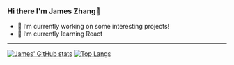 ### Hi there I'm James Zhang👋

- 🔭 I’m currently working on some interesting projects!
- 🌱 I’m currently learning React
---
[![James' GitHub stats](https://github-readme-stats.vercel.app/api?username=jameszhang22)](https://github.com/anuraghazra/github-readme-stats)
[![Top Langs](https://github-readme-stats.vercel.app/api/top-langs/?username=jameszhang22&layout=compact)](https://github.com/anuraghazra/github-readme-stats)
<!--
**JamesZhang22/JamesZhang22** is a ✨ _special_ ✨ repository because its `README.md` (this file) appears on your GitHub profile.

Here are some ideas to get you started:

- 🔭 I’m currently working on ...
- 🌱 I’m currently learning ...
- 👯 I’m looking to collaborate on ...
- 🤔 I’m looking for help with ...
- 💬 Ask me about ...
- 📫 How to reach me: ...
- 😄 Pronouns: ...
- ⚡ Fun fact: ...
-->
